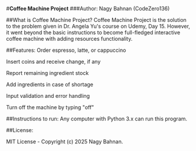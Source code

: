 #**Coffee Machine Project**
###Author: Nagy Bahnan (CodeZero136)

##What is Coffee Machine Project?
Coffee Machine Project is the solution to the problem given in Dr. Angela Yu's course on Udemy, Day 15. However, it went beyond the basic instructions to become full-fledged interactive coffee machine with adding resources functionality.

##Features:
Order espresso, latte, or cappuccino

Insert coins and receive change, if any

Report remaining ingredient stock

Add ingredients in case of shortage

Input validation and error handling

Turn off the machine by typing "off"

##Instructions to run:
Any computer with Python 3.x can run this program.

##License:

MIT License - Copyright (c) 2025 Nagy Bahnan.
